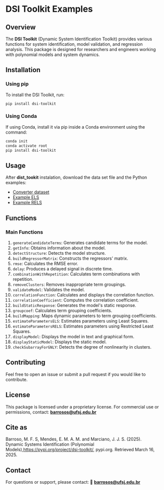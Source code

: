 # DSI Toolkit Examples

## Overview
The **DSI Toolkit** (Dynamic System Identification Toolkit) provides various functions for system identification, model validation, and regression analysis. This package is designed for researchers and engineers working with polynomial models and system dynamics.

## Installation

### **Using pip**
To install the DSI Toolkit, run:
```bash
pip install dsi-toolkit
```

### **Using Conda**
If using Conda, install it via pip inside a Conda environment using the command:
```bash
conda init
conda activate root
pip install dsi-toolkit
```

## Usage

After **dist_tookit** instalation, download the data set file and the Python examples:
- [Converter dataset](https://github.com/jimjonessm/dsi_toolkit_examples/blob/main/examples/converter_dataset.mat)
- [Example ELS](https://github.com/jimjonessm/dsi_toolkit_examples/blob/main/examples/exempleELS.py)
- [Example RELS](https://github.com/jimjonessm/dsi_toolkit_examples/blob/main/examples/exempleRELS.py)

## Functions
### **Main Functions**
1. `generateCandidateTerms`: Generates candidate terms for the model.
2. `getInfo`: Obtains information about the model.
3. `detectStructure`: Detects the model structure.
4. `buildRegressorMatrix`: Constructs the regressors' matrix.
5. `rmse`: Calculates the RMSE error.
6. `delay`: Produces a delayed signal in discrete time.
7. `combinationWithRepetition`: Calculates term combinations with repetition.
8. `removeClusters`: Removes inappropriate term groupings.
9. `validateModel`: Validates the model.
10. `correlationFunction`: Calculates and displays the correlation function.
11. `correlationCoefficient`: Computes the correlation coefficient.
12. `buildStaticResponse`: Generates the model's static response.
13. `groupcoef`: Calculates term grouping coefficients.
14. `buildMapping`: Maps dynamic parameters to term grouping coefficients.
15. `estimateParametersELS`: Estimates parameters using Least Squares.
16. `estimateParametersRELS`: Estimates parameters using Restricted Least Squares.
17. `displayModel`: Displays the model in text and graphical form.
18. `displayStaticModel`: Displays the static model.
19. `checkSubarrayForGNLY`: Detects the degree of nonlinearity in clusters.

## Contributing
Feel free to open an issue or submit a pull request if you would like to contribute.

## License
This package is licensed under a proprietary license. For commercial use or permissions, contact: **barrosos@ufsj.edu.br**

## Cite as
Barroso, M. F. S, Mendes, E. M. A. M. and Marciano, J. J. S. (2025). Dynamic Systems Identification (Polynomial Models),https://pypi.org/project/dsi-toolkit/, pypi.org. Retrieved March 16, 2025.

## Contact
For questions or support, please contact:
📧 **barrosos@ufsj.edu.br**
